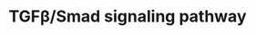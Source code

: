 ---
annotations:
- id: PW:0000490
  parent: signaling pathway
  type: Pathway Ontology
  value: transforming growth factor-beta Smad dependent signaling pathway
authors:
- Andreaarias99
- Dianabrancadoro
- DeSl
- Egonw
- Ddigles
description: Regulation of TGFβ/Smad Signaling Pathway in Trabecular Meshwork (TM)
  cells. In this pathway, TGF-β binds to the TGF-β-type II receptor, inducing the
  activation of the TGF-β-type-I receptor. This induces the phosphorylation of Smad2/3
  proteins which form a complex with Smad4. The translocation of this complex to the
  nucleus is facilitated by the TAZ protein.  Once in the nucleous, it binds to SBEs
  (Smad Binding Elements), promoting the transcription of TGF-beta-response genes.
  The inhibition of this translocation instead occurs when phosphorylated TAZ protein
  interacts with 14-3-3 protein preventing the formation of complex TAZ-Smad.  The
  translated ECM proteins are secreted by TM cells to the extracellular space.   This
  pathway is based on Figure 4 of the publication “Mutual regulation of the Hippo/Wnt/LPA/TGF-β
  signaling pathways and their roles in glaucoma (Review)” by Xin Wang, Guoli Huai,
  Hailian Wang, Yuande Liu, Ping Qi, Wei Shi, Jie Peng, Hongji Yang, Shaoping Deng,
  and Yi Wang.
last-edited: 2023-06-29
organisms:
- Homo sapiens
redirect_from:
- /index.php/Pathway:WP5382
- /instance/WP5382
- /instance/WP5382_r126867
revision: r126867
schema-jsonld:
- '@context': https://schema.org/
  '@id': https://wikipathways.github.io/pathways/WP5382.html
  '@type': Dataset
  creator:
    '@type': Organization
    name: WikiPathways
  description: Regulation of TGFβ/Smad Signaling Pathway in Trabecular Meshwork (TM)
    cells. In this pathway, TGF-β binds to the TGF-β-type II receptor, inducing the
    activation of the TGF-β-type-I receptor. This induces the phosphorylation of Smad2/3
    proteins which form a complex with Smad4. The translocation of this complex to
    the nucleus is facilitated by the TAZ protein.  Once in the nucleous, it binds
    to SBEs (Smad Binding Elements), promoting the transcription of TGF-beta-response
    genes. The inhibition of this translocation instead occurs when phosphorylated
    TAZ protein interacts with 14-3-3 protein preventing the formation of complex
    TAZ-Smad.  The translated ECM proteins are secreted by TM cells to the extracellular
    space.   This pathway is based on Figure 4 of the publication “Mutual regulation
    of the Hippo/Wnt/LPA/TGF-β signaling pathways and their roles in glaucoma (Review)”
    by Xin Wang, Guoli Huai, Hailian Wang, Yuande Liu, Ping Qi, Wei Shi, Jie Peng,
    Hongji Yang, Shaoping Deng, and Yi Wang.
  keywords:
  - 14-3-3
  - CNN2
  - CTFG
  - ECM proteins
  - PAI-1
  - POSTN
  - Periostin
  - SERPINE1
  - SPARC
  - Smad2
  - Smad3
  - Smad4
  - Sparc
  - TAZ
  - TGF-β
  - TGFβ-I-R
  - TGFβ-II-R
  - TGFβ-III-R
  license: CC0
  name: TGFβ/Smad signaling pathway
seo: CreativeWork
title: TGFβ/Smad signaling pathway
wpid: WP5382
---